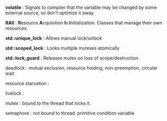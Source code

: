 **volatile**
: Signals to compiler that the variable may be changed by some external source, so don't optimize it away.

**RAII**
: **R**esource **A**cquisition **I**s **I**nitialization.  Classes that manage their own resources.

**std::unique_lock**
: Allows manual lock/unlock

**std::scoped_lock**
: Locks multiple mutexes atomically

**std::lock_guard**
: Releases mutex on loss of scope/destruction

deadlock
: mutual exclusion, resource holding, non-preemption, circular wait

resource starvation
:

livelock
:

mutex
: bound to the thread that locks it.

semaphore
: not bound to thread. primitive condition variable






